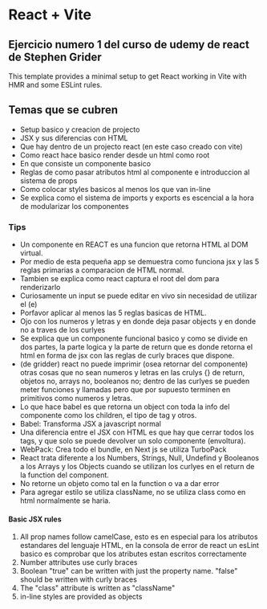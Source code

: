# React + Vite

## Ejercicio numero 1 del curso de udemy de react de Stephen Grider

This template provides a minimal setup to get React working in Vite with HMR and some ESLint rules.

## Temas que se cubren

- Setup basico y creacion de projecto
- JSX y sus diferencias con HTML
- Que hay dentro de un projecto react (en este caso creado con vite)
- Como react hace basico render desde un html como root
- En que consiste un componente basico
- Reglas de como pasar atributos html al componente e introduccion al sistema de props
- Como colocar styles basicos al menos los que van in-line
- Se explica como el sistema de imports y exports es escencial a la hora de modularizar los componentes

### Tips

- Un componente en REACT es una funcion que retorna HTML al DOM virtual.
- Por medio de esta pequeña app se demuestra como funciona jsx y las 5 reglas primarias a comparacion de HTML normal.
- Tambien se explica como react captura el root del dom para renderizarlo
- Curiosamente un input se puede editar en vivo sin necesidad de utilizar el (e)
- Porfavor aplicar al menos las 5 reglas basicas de HTML.
- Ojo con los numeros y letras y en donde deja pasar objects y en donde no a traves de los curlyes
- Se explica que un componente funcional basico y como se divide en dos partes, la parte logica y la parte de return que es donde retorna el html en forma de jsx con las reglas de curly braces que dispone.
- (de gridder) react no puede imprimir (osea retornar del componente) otras cosas que no sean numeros y letras en las crulys {} de return, objetos no, arrays no, booleanos no; dentro de las curlyes se pueden meter funciones y llamadas pero que por supuesto terminen en primitivos como numeros y letras.
- Lo que hace babel es que retorna un object con toda la info del componente como los children, el tipo de tag y otros.
- Babel: Transforma JSX a javascript normal
- Una diferencia entre el JSX con HTML es que hay que cerrar todos los tags, y que solo se puede devolver un solo componente (envoltura).
- WebPack: Crea todo el bundle, en Next js se utiliza TurboPack
- React trata diferente a los Numbers, Strings, Null, Undefind y Booleanos a los Arrays y los Objects cuando se utilizan los curlyes en el return de la function del component.
- No retorne un objeto como tal en la function o va a dar error
- Para agregar estilo se utiliza className, no se utiliza class como en html normalmente se haria.

#### Basic JSX rules

1. All prop names follow camelCase, esto es en especial para los atributos estandares del lenguaje HTML, en la consola de error de react un esLint basico es comprobar que los atributes estan escritos correctamente
2. Number attributes use curly braces
3. Boolean "true" can be written with just the property name. "false" should be written with curly braces
4. The "class" attribute is written as "className"
5. in-line styles are provided as objects

